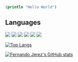 ```clojure
(println "Hello World")
```

## Languages

![](https://img.shields.io/badge/Python-FFD43B?style=for-the-badge&logo=python&logoColor=darkgreen)
![](https://img.shields.io/badge/TypeScript-007ACC?style=for-the-badge&logo=typescript&logoColor=white)
![](https://img.shields.io/badge/Clojure-5881D8?style=for-the-badge&logo=clojure&logoColor=white)
![](https://img.shields.io/badge/Kotlin-0095D5?&style=for-the-badge&logo=kotlin&logoColor=white)
![](https://img.shields.io/badge/Dart-0175C2?style=for-the-badge&logo=dart&logoColor=white)
![](https://img.shields.io/badge/Java-ED8B00?style=for-the-badge&logo=java&logoColor=white)

[![Top Langs](https://github-readme-stats.vercel.app/api/top-langs/?username=fernandojerez&layout=compact)](https://github.com/anuraghazra/github-readme-stats)


[![Fernando Jerez's GitHub stats](https://github-readme-stats.vercel.app/api?username=fernandojerez)](https://github.com/anuraghazra/github-readme-stats)
